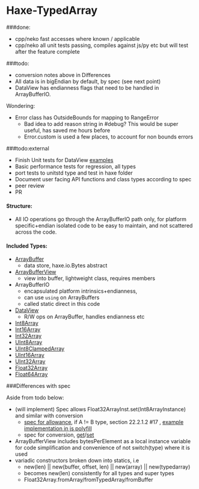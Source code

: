 # Haxe-TypedArray


###done:

- cpp/neko fast accesses where known / applicable
- cpp/neko all unit tests passing, compiles against js/py etc but will test after the feature complete

###todo:

- conversion notes above in Differences
- All data is in bigEndian by default, by spec (see next point)
- DataView has endianness flags that need to be handled in ArrayBufferIO.

Wondering:

- Error class has OutsideBounds for mapping to RangeError
  - Bad idea to add reason string in #debug? This would be super useful, has saved me hours before
  - Error.custom is used a few places, to account for non bounds errors

###todo:external

- Finish Unit tests for DataView [examples](https://github.com/inexorabletash/polyfill/blob/master/tests/typedarray_tests.js)
- Basic performance tests for regression, all types
- port tests to unitstd type and test in haxe folder
- Document user facing API functions and class types according to spec
- peer review
- PR

#### Structure:
- All IO operations go through the ArrayBufferIO path only, for platform specific+endian isolated code to be easy to maintain, and not scattered across the code. 

#### Included Types:

- [ArrayBuffer](https://developer.mozilla.org/en-US/docs/Web/JavaScript/Reference/Global_Objects/ArrayBuffer) 
  - data store, haxe.io.Bytes abstract
- [ArrayBufferView](https://developer.mozilla.org/en-US/docs/Web/API/ArrayBufferView) 
  - view into buffer, lightweight class, requires members
- ArrayBufferIO
  - encapsulated platform intrinsics+endianness, 
  - can use `using` on ArrayBuffers
  - called static direct in this code
- [DataView](https://developer.mozilla.org/en-US/docs/Web/JavaScript/Reference/Global_Objects/DataView) 
  - R/W ops on ArrayBuffer, handles endianness etc
- [Int8Array](https://developer.mozilla.org/en-US/docs/Web/JavaScript/Reference/Global_Objects/Int8Array)
- [Int16Array](https://developer.mozilla.org/en-US/docs/Web/JavaScript/Reference/Global_Objects/Int16Array)
- [Int32Array](https://developer.mozilla.org/en-US/docs/Web/JavaScript/Reference/Global_Objects/Int32Array)
- [UInt8Array](https://developer.mozilla.org/en-US/docs/Web/JavaScript/Reference/Global_Objects/UInt8Array)
- [UInt8ClampedArray](https://developer.mozilla.org/en-US/docs/Web/JavaScript/Reference/Global_Objects/UInt8ClampedArray)
- [UInt16Array](https://developer.mozilla.org/en-US/docs/Web/JavaScript/Reference/Global_Objects/UInt16Array)
- [UInt32Array](https://developer.mozilla.org/en-US/docs/Web/JavaScript/Reference/Global_Objects/UInt32Array)
- [Float32Array](https://developer.mozilla.org/en-US/docs/Web/JavaScript/Reference/Global_Objects/Float32Array)
- [Float64Array](https://developer.mozilla.org/en-US/docs/Web/JavaScript/Reference/Global_Objects/Float64Array)

###Differences with spec

Aside from todo below:

- (will implement) Spec allows Float32ArrayInst.set(Int8ArrayInstance) and similar with conversion
  - [spec for allowance](http://people.mozilla.org/~jorendorff/es6-draft.html#sec-%typedarray%-typedarray), if A != B type, section 22.2.1.2 #17 , [example implementation in js polyfill](https://github.com/inexorabletash/polyfill/blob/master/typedarray.js#L734)
  - spec for conversion, [get](http://people.mozilla.org/~jorendorff/es6-draft.html#sec-getvaluefrombuffer)/[set](http://people.mozilla.org/~jorendorff/es6-draft.html#sec-setvalueinbuffer) 
- ArrayBufferView includes bytesPerElement as a local instance variable for code simplification and convenience of not switch(type) where it is used
- variadic constructors broken down into statics, i.e
  - new(len) || new(buffer, offset, len) || new(array) || new(typedarray)
  - becomes new(len) consistently for all types and super types
  - Float32Array.fromArray/fromTypedArray/fromBuffer
